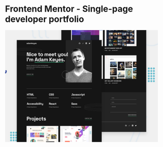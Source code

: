 # Frontend Mentor - Single-page developer portfolio

![Design preview for the Single-page developer portfolio coding challenge](./design/preview.jpg)
